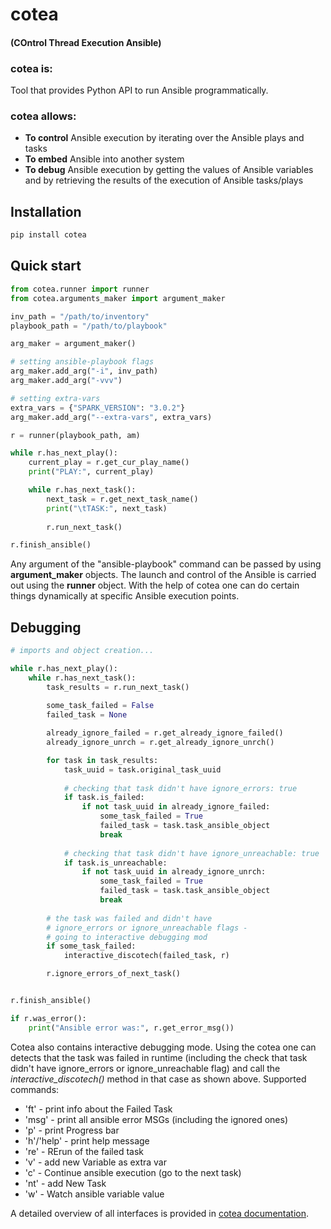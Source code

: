 # cotea

#### (COntrol Thread Execution Ansible)

### cotea is:
Tool that provides Python API to run Ansible programmatically.

### cotea allows:
- **To control** Ansible execution by iterating over the Ansible plays and tasks
- **To embed** Ansible into another system
- **To debug** Ansible execution by getting the values of Ansible variables and by retrieving the results of the execution of Ansible tasks/plays

## Installation
```bash
pip install cotea
```

## Quick start
```python
from cotea.runner import runner
from cotea.arguments_maker import argument_maker

inv_path = "/path/to/inventory"
playbook_path = "/path/to/playbook"

arg_maker = argument_maker()

# setting ansible-playbook flags
arg_maker.add_arg("-i", inv_path)
arg_maker.add_arg("-vvv")

# setting extra-vars
extra_vars = {"SPARK_VERSION": "3.0.2"}
arg_maker.add_arg("--extra-vars", extra_vars)

r = runner(playbook_path, am)

while r.has_next_play():
    current_play = r.get_cur_play_name()
    print("PLAY:", current_play)

    while r.has_next_task():
        next_task = r.get_next_task_name()
        print("\tTASK:", next_task)
            
        r.run_next_task()

r.finish_ansible()
```
Any argument of the "ansible-playbook" command can be passed by using **argument_maker** objects.
The launch and control of the Ansible is carried out using the **runner** object.
With the help of cotea one can do certain things dynamically at specific Ansible execution points.

## Debugging 

```python
# imports and object creation...

while r.has_next_play():
    while r.has_next_task():
        task_results = r.run_next_task()
    
        some_task_failed = False
        failed_task = None

        already_ignore_failed = r.get_already_ignore_failed()
        already_ignore_unrch = r.get_already_ignore_unrch()

        for task in task_results:
            task_uuid = task.original_task_uuid
            
            # checking that task didn't have ignore_errors: true
            if task.is_failed:    
                if not task_uuid in already_ignore_failed:
                    some_task_failed = True
                    failed_task = task.task_ansible_object
                    break
            
            # checking that task didn't have ignore_unreachable: true
            if task.is_unreachable:    
                if not task_uuid in already_ignore_unrch:
                    some_task_failed = True
                    failed_task = task.task_ansible_object
                    break
        
        # the task was failed and didn't have
        # ignore_errors or ignore_unreachable flags -
        # going to interactive debugging mod
        if some_task_failed:
            interactive_discotech(failed_task, r)

        r.ignore_errors_of_next_task()


r.finish_ansible()

if r.was_error():
    print("Ansible error was:", r.get_error_msg())
```
Cotea also contains interactive debugging mode. Using the cotea one can detects that the task was failed in runtime (including the check that task didn't have ignore_errors or ignore_unreachable flag) and call the *interactive_discotech()* method in that case as shown above.  Supported commands:
- 'ft' - print info about the Failed Task
- 'msg' - print all ansible error MSGs (including the ignored ones)
- 'p' - print Progress bar
- 'h'/'help' - print help message
- 're' - RErun of the failed task
- 'v' - add new Variable as extra var
- 'c' - Continue ansible execution (go to the next task)
- 'nt' - add New Task
- 'w' - Watch ansible variable value

A detailed overview of all interfaces is provided in [cotea documentation](https://github.com/ispras/cotea/blob/main/docs/cotea_docs.md).